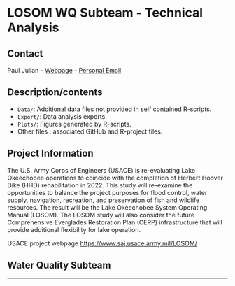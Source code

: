 
# LOSOM WQ Subteam - Technical Analysis

## Contact

Paul Julian - [Webpage](http://swampthingecology.org) - [Personal
Email](mailto:pauljulianphd@gmail.com)

## Description/contents

  - `Data/`: Additional data files not provided in self contained
    R-scripts.
  - `Export/`: Data analysis exports.
  - `Plots/`: Figures generated by R-scripts.
  - Other files : associated GitHub and R-project files.

## Project Information

The U.S. Army Corps of Engineers (USACE) is re-evaluating Lake
Okeechobee operations to coincide with the completion of Herbert Hoover
Dike (HHD) rehabilitation in 2022. This study will re-examine the
opportunities to balance the project purposes for flood control, water
supply, navigation, recreation, and preservation of fish and wildlife
resources. The result will be the Lake Okeechobee System Operating
Manual (LOSOM). The LOSOM study will also consider the future
Comprehensive Everglades Restoration Plan (CERP) infrastructure that
will provide additional flexibility for lake operation.

USACE project webpage <https://www.saj.usace.army.mil/LOSOM/>

## Water Quality Subteam

-----
